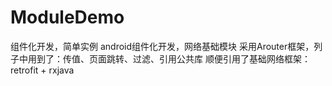 # ModuleDemo
组件化开发，简单实例
android组件化开发，网络基础模块
采用Arouter框架，列子中用到了：传值、页面跳转、过滤、引用公共库
顺便引用了基础网络框架：retrofit + rxjava
